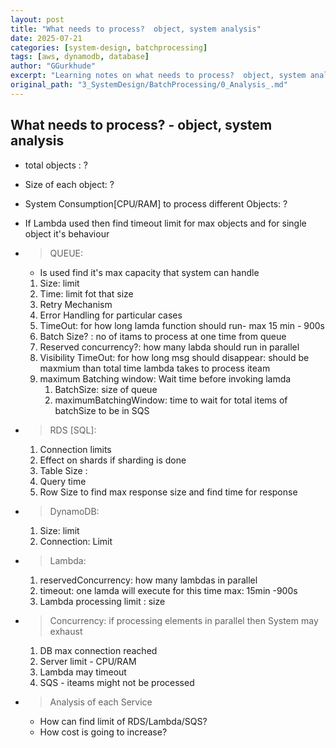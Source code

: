 ```yaml
---
layout: post
title: "What needs to process?  object, system analysis"
date: 2025-07-21
categories: [system-design, batchprocessing]
tags: [aws, dynamodb, database]
author: "GGurkhude"
excerpt: "Learning notes on what needs to process?  object, system analysis"
original_path: "3_SystemDesign/BatchProcessing/0_Analysis_.md"
---
```


## What needs to process? - object, system analysis
- total objects : ?
- Size of each object: ?
- System Consumption[CPU/RAM] to process different Objects: ?
- If Lambda used then find timeout limit for max objects and for single object it's behaviour

- > QUEUE: 
   - Is used find it's max capacity that system can handle
   1. Size: limit
   1. Time: limit fot that size 
   1. Retry Mechanism
   1. Error Handling for particular cases
   1. TimeOut: for how long lamda function should run- max 15 min - 900s
   1. Batch Size? : no of itams to process at one time from queue
   1. Reserved concurrency?: how many labda should run in parallel
   1. Visibility TimeOut: for how long msg should disappear: should be maxmium than total time lambda takes to process iteam 
   1. maximum Batching window: Wait time before invoking lamda
       1. BatchSize: size of queue
       2. maximumBatchingWindow: time to wait for total items of batchSize to be in SQS
- > RDS [SQL]:
    1. Connection limits
    2. Effect on shards if sharding is done
    3. Table Size :
    4. Query time 
    5. Row Size to find max response size and find time for response
- > DynamoDB: 
    1. Size: limit 
    2. Connection: Limit 
- > Lambda:
    1. reservedConcurrency: how many lambdas in parallel
    2. timeout: one lamda will execute for this time max: 15min -900s
    2. Lambda processing limit : size

- > Concurrency: if processing elements in parallel then System may exhaust
    1. DB max connection reached
    2. Server limit - CPU/RAM
    3. Lambda may timeout
    4. SQS - iteams might not be processed

- > Analysis of each Service 
  - How can find limit of RDS/Lambda/SQS?
  - How cost is going to increase?